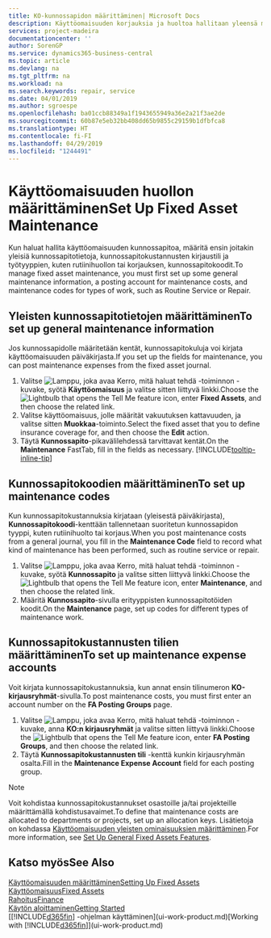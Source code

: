 ```yaml
---
title: KO-kunnossapidon määrittäminen| Microsoft Docs
description: Käyttöomaisuuden korjauksia ja huoltoa hallitaan yleensä määrittämällä kunnossapidon perustiedot, työn tyyppikoodit ja kustannusten kirjaustili.
services: project-madeira
documentationcenter: ''
author: SorenGP
ms.service: dynamics365-business-central
ms.topic: article
ms.devlang: na
ms.tgt_pltfrm: na
ms.workload: na
ms.search.keywords: repair, service
ms.date: 04/01/2019
ms.author: sgroespe
ms.openlocfilehash: ba01ccb88349a1f1943655949a36e2a21f3ae2de
ms.sourcegitcommit: 60b87e5eb32bb408dd65b9855c29159b1dfbfca8
ms.translationtype: HT
ms.contentlocale: fi-FI
ms.lasthandoff: 04/29/2019
ms.locfileid: "1244491"
---
```

# <a name="set-up-fixed-asset-maintenance"></a><span data-ttu-id="7659c-103">Käyttöomaisuuden huollon määrittäminen</span><span class="sxs-lookup"><span data-stu-id="7659c-103">Set Up Fixed Asset Maintenance</span></span>
<span data-ttu-id="7659c-104">Kun haluat hallita käyttöomaisuuden kunnossapitoa, määritä ensin joitakin yleisiä kunnossapitotietoja, kunnossapitokustannusten kirjaustili ja työtyyppien, kuten rutiinihuollon tai korjauksen, kunnossapitokoodit.</span><span class="sxs-lookup"><span data-stu-id="7659c-104">To manage fixed asset maintenance, you must first set up some general maintenance information, a posting account for maintenance costs, and maintenance codes for types of work, such as Routine Service or Repair.</span></span>

## <a name="to-set-up-general-maintenance-information"></a><span data-ttu-id="7659c-105">Yleisten kunnossapitotietojen määrittäminen</span><span class="sxs-lookup"><span data-stu-id="7659c-105">To set up general maintenance information</span></span>
<span data-ttu-id="7659c-106">Jos kunnossapidolle määritetään kentät, kunnossapitokuluja voi kirjata käyttöomaisuuden päiväkirjasta.</span><span class="sxs-lookup"><span data-stu-id="7659c-106">If you set up the fields for maintenance, you can post maintenance expenses from the fixed asset journal.</span></span>

1. <span data-ttu-id="7659c-107">Valitse ![Lamppu, joka avaa Kerro, mitä haluat tehdä -toiminnon](media/ui-search/search_small.png "Kerro, mitä haluat tehdä") -kuvake, syötä **Käyttöomaisuus** ja valitse sitten liittyvä linkki.</span><span class="sxs-lookup"><span data-stu-id="7659c-107">Choose the ![Lightbulb that opens the Tell Me feature](media/ui-search/search_small.png "Tell me what you want to do") icon, enter **Fixed Assets**, and then choose the related link.</span></span>
2. <span data-ttu-id="7659c-108">Valitse käyttöomaisuus, jolle määrität vakuutuksen kattavuuden, ja valitse sitten **Muokkaa**-toiminto.</span><span class="sxs-lookup"><span data-stu-id="7659c-108">Select the fixed asset that you to define insurance coverage for, and then choose the **Edit** action.</span></span>
3. <span data-ttu-id="7659c-109">Täytä **Kunnossapito**-pikavälilehdessä tarvittavat kentät.</span><span class="sxs-lookup"><span data-stu-id="7659c-109">On the **Maintenance** FastTab, fill in the fields as necessary.</span></span> [!INCLUDE[tooltip-inline-tip](includes/tooltip-inline-tip_md.md)]

## <a name="to-set-up-maintenance-codes"></a><span data-ttu-id="7659c-110">Kunnossapitokoodien määrittäminen</span><span class="sxs-lookup"><span data-stu-id="7659c-110">To set up maintenance codes</span></span>
<span data-ttu-id="7659c-111">Kun kunnossapitokustannuksia kirjataan (yleisestä päiväkirjasta), **Kunnossapitokoodi**-kenttään tallennetaan suoritetun kunnossapidon tyyppi, kuten rutiinihuolto tai korjaus.</span><span class="sxs-lookup"><span data-stu-id="7659c-111">When you post maintenance costs from a general journal, you fill in the **Maintenance Code** field to record what kind of maintenance has been performed, such as routine service or repair.</span></span>

1. <span data-ttu-id="7659c-112">Valitse ![Lamppu, joka avaa Kerro, mitä haluat tehdä -toiminnon](media/ui-search/search_small.png "Kerro, mitä haluat tehdä") -kuvake, syötä **Kunnossapito** ja valitse sitten liittyvä linkki.</span><span class="sxs-lookup"><span data-stu-id="7659c-112">Choose the ![Lightbulb that opens the Tell Me feature](media/ui-search/search_small.png "Tell me what you want to do") icon, enter **Maintenance**, and then choose the related link.</span></span>
2. <span data-ttu-id="7659c-113">Määritä **Kunnossapito**-sivulla erityyppisten kunnossapitotöiden koodit.</span><span class="sxs-lookup"><span data-stu-id="7659c-113">On the **Maintenance** page, set up codes for different types of maintenance work.</span></span>

## <a name="to-set-up-maintenance-expense-accounts"></a><span data-ttu-id="7659c-114">Kunnossapitokustannusten tilien määrittäminen</span><span class="sxs-lookup"><span data-stu-id="7659c-114">To set up maintenance expense accounts</span></span>
<span data-ttu-id="7659c-115">Voit kirjata kunnossapitokustannuksia, kun annat ensin tilinumeron **KO-kirjausryhmät**-sivulla.</span><span class="sxs-lookup"><span data-stu-id="7659c-115">To post maintenance costs, you must first enter an account number on the **FA Posting Groups** page.</span></span>

1. <span data-ttu-id="7659c-116">Valitse ![Lamppu, joka avaa Kerro, mitä haluat tehdä -toiminnon](media/ui-search/search_small.png "Kerro, mitä haluat tehdä") -kuvake, anna **KO:n kirjausryhmät** ja valitse sitten liittyvä linkki.</span><span class="sxs-lookup"><span data-stu-id="7659c-116">Choose the ![Lightbulb that opens the Tell Me feature](media/ui-search/search_small.png "Tell me what you want to do") icon, enter **FA Posting Groups**, and then choose the related link.</span></span>
2. <span data-ttu-id="7659c-117">Täytä **Kunnossapitokustannusten tili** -kenttä kunkin kirjausryhmän osalta.</span><span class="sxs-lookup"><span data-stu-id="7659c-117">Fill in the **Maintenance Expense Account** field for each posting group.</span></span>

> [!NOTE]  
>   <span data-ttu-id="7659c-118">Voit kohdistaa kunnossapitokustannukset osastoille ja/tai projekteille määrittämällä kohdistusavaimet.</span><span class="sxs-lookup"><span data-stu-id="7659c-118">To define that maintenance costs are allocated to departments or projects, set up an allocation keys.</span></span> <span data-ttu-id="7659c-119">Lisätietoja on kohdassa [Käyttöomaisuuden yleisten ominaisuuksien määrittäminen](fa-how-setup-general.md).</span><span class="sxs-lookup"><span data-stu-id="7659c-119">For more information, see [Set Up General Fixed Assets Features](fa-how-setup-general.md).</span></span>

## <a name="see-also"></a><span data-ttu-id="7659c-120">Katso myös</span><span class="sxs-lookup"><span data-stu-id="7659c-120">See Also</span></span>
[<span data-ttu-id="7659c-121">Käyttöomaisuuden määrittäminen</span><span class="sxs-lookup"><span data-stu-id="7659c-121">Setting Up Fixed Assets</span></span>](fa-setup.md)  
[<span data-ttu-id="7659c-122">Käyttöomaisuus</span><span class="sxs-lookup"><span data-stu-id="7659c-122">Fixed Assets</span></span>](fa-manage.md)  
[<span data-ttu-id="7659c-123">Rahoitus</span><span class="sxs-lookup"><span data-stu-id="7659c-123">Finance</span></span>](finance.md)  
[<span data-ttu-id="7659c-124">Käytön aloittaminen</span><span class="sxs-lookup"><span data-stu-id="7659c-124">Getting Started</span></span>](product-get-started.md)  
<span data-ttu-id="7659c-125">[[!INCLUDE[d365fin](includes/d365fin_md.md)] -ohjelman käyttäminen](ui-work-product.md)</span><span class="sxs-lookup"><span data-stu-id="7659c-125">[Working with [!INCLUDE[d365fin](includes/d365fin_md.md)]](ui-work-product.md)</span></span>
